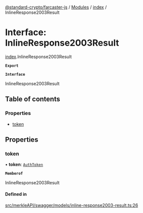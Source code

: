 [@standard-crypto/farcaster-js](../README.md) / [Modules](../modules.md) / [index](../modules/index.md) / InlineResponse2003Result

# Interface: InlineResponse2003Result

[index](../modules/index.md).InlineResponse2003Result

**`Export`**

**`Interface`**

InlineResponse2003Result

## Table of contents

### Properties

- [token](index.InlineResponse2003Result.md#token)

## Properties

### token

• **token**: [`AuthToken`](index.AuthToken.md)

**`Memberof`**

InlineResponse2003Result

#### Defined in

[src/merkleAPI/swagger/models/inline-response2003-result.ts:26](https://github.com/standard-crypto/farcaster-js/blob/main/src/merkleAPI/swagger/models/inline-response2003-result.ts#L26)
